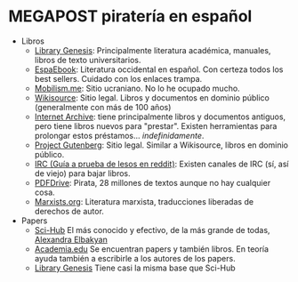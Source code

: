 # MEGAPOST piratería en español
- Libros
	- [Library Genesis](https://libgen.fun): Principalmente literatura académica, manuales, libros de texto universitarios. 
	- [EspaEbook](https://www.espaebook2.com): Literatura occidental en español. Con certeza todos los best sellers. Cuidado con los enlaces trampa. 
	- [Mobilism.me](https://forum.mobilism.me/index.php): Sitio ucraniano. No lo he ocupado mucho.
	- [Wikisource](https://es.wikisource.org): Sitio legal. Libros y documentos en dominio público (generalmente con más de 100 años)
	- [Internet Archive](https://archive.org): tiene principalmente libros y documentos antiguos, pero tiene libros nuevos para "prestar". Existen herramientas para prolongar estos préstamos... *indefinidamente*. 
	- [Project Gutenberg](https://www.gutenberg.org): Sitio legal. Similar a Wikisource, libros en dominio público. 
	- [IRC (Guía a prueba de lesos en reddit)](https://www.reddit.com/r/Piracy/comments/2oftbu/guide_the_idiot_proof_guide_to_downloading_ebooks/): Existen canales de IRC (sí, así de viejo) para bajar libros. 
	- [PDFDrive](https://www.pdfdrive.com): Pirata, 28 millones de textos aunque no hay cualquier cosa. 
	- [Marxists.org](https://www.marxists.org): Literatura marxista, traducciones liberadas de derechos de autor. 
- Papers
	- [Sci-Hub](https://sci-hub.se)  El más conocido y efectivo, de la más grande de todas, [Alexandra Elbakyan](https://es.wikipedia.org/wiki/Alexandra_Elbakyan) 
	- [Academia.edu](https://www.academia.edu) Se encuentran papers y también libros. En teoría ayuda también a escribirle a los autores de los papers.
	- [Library Genesis](https://libgen.fun/scimag/index.html) Tiene casi la misma base que Sci-Hub 

